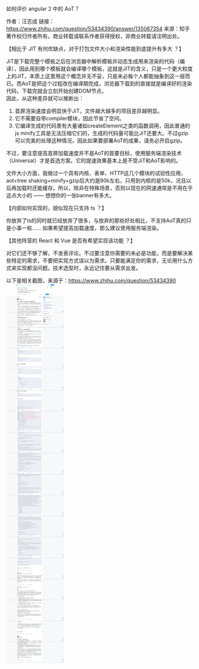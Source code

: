 如何评价 angular 2 中的 AoT？  

作者：汪志成
链接：https://www.zhihu.com/question/53434390/answer/135067354
来源：知乎
著作权归作者所有。商业转载请联系作者获得授权，非商业转载请注明出处。

【相比于 JIT 有何优缺点，对于打包文件大小和渲染性能到底提升有多大 ？】

JiT是下载完整个模板之后在浏览器中解析模板并动态生成用来渲染的代码（编译），因此用到哪个模板就会编译哪个模板，这就是JIT的含义，只是一个更大粒度上的JIT，本质上这里用这个概念并无不妥，只是未必每个人都能抽象到这一层而已。而AoT是把这个过程改在编译期完成，浏览器下载到的直接就是编译好的渲染代码，下载完就会立刻开始创建DOM节点。  
因此，从这种差异就可以推断出：  
1. 首屏渲染速度会明显快于JiT，文件越大越多的项目差异越明显。  
2. 它不需要自带compiler模块，因此节省了空间。  
3. 它编译生成的代码里有大量诸如createElement之类的函数调用，因此普通的js minify工具是无法压缩它们的，生成的代码量可能比JiT还要大。不过gzip可以完美的处理这种情况，因此如果要部署AoT的成果，请务必开启gzip。  

不过，要注意提高首屏加载速度并不是AoT的首要目标，使用服务端渲染技术（Universal）才是首选方案。它的提速效果基本上是不受JiT和AoT影响的。  

文件大小方面，我做过一个具有内核、表单、HTTP这几个模块的试验性应用，aot+tree shaking+minify+gzip后大约是80k左右，只用到内核的是50k，况且以后再加载时还能缓存。所以，除非在特殊场景，否则以现在的网速通常是不用在乎这点大小的 —— 想想你的一张banner有多大。  

【内部如何实现的，貌似现在只支持 ts ？】  

你放弃了ts的同时就已经放弃了很多，与放弃的那些好处相比，不支持AoT真的只是小事一桩…… 如果希望提高加载速度，那么建议使用服务端渲染。  

【其他阵营的 React 和 Vue 是否有希望实现该功能 ？】  

对它们还不够了解，不发表评论。不过要注意你需要的未必是功能，而是要解决某些特定的需求，不要把实现方式误以为需求。只要能满足你的需求，无论用什么方式来实现都没问题。技术选型时，永远记住要从需求出发。   

以下是相关截图，来源于：https://www.zhihu.com/question/53434390  
![](asserts/angularaotscreenshot1.png)  
